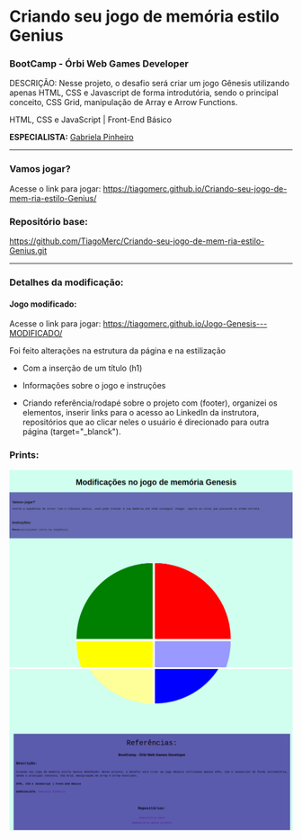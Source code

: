 # Criando seu jogo de memória estilo Genius

###  BootCamp - Órbi Web Games Developer

DESCRIÇÃO: Nesse projeto, o desafio será criar um jogo Gênesis utilizando apenas HTML, CSS e Javascript de forma introdutória, 
sendo o principal conceito, CSS Grid, manipulação de Array e Arrow Functions.  

HTML, CSS e JavaScript | Front-End Básico 

**ESPECIALISTA:** [Gabriela Pinheiro](https://github.com/SpruceGabriela)
_____________________________________________________

### Vamos jogar?

Acesse o link para jogar:  https://tiagomerc.github.io/Criando-seu-jogo-de-mem-ria-estilo-Genius/


### Repositório base:
https://github.com/TiagoMerc/Criando-seu-jogo-de-mem-ria-estilo-Genius.git

_____________________________________________________

### Detalhes da modificação: 

#### Jogo modificado:

Acesse o link para jogar: 
https://tiagomerc.github.io/Jogo-Genesis---MODIFICADO/ 

Foi feito alterações na estrutura da página e na estilização

 - Com a inserção de um título (h1) 

 - Informações sobre o jogo e instruções

 - Criando referência/rodapé sobre o projeto com (footer), organizei os elementos, inserir links para o acesso ao LinkedIn da instrutora, repositórios que ao clicar neles o usuário é direcionado para outra página (target="_blanck"). 

### Prints:


![Genesis, Print1](/imgs/print1.png)
![Genesis, Print2](/imgs/print2.png)
